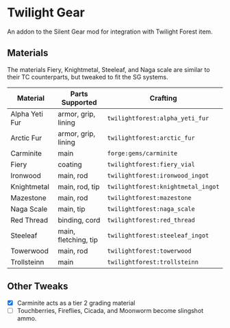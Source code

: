 # Twilight Gear
An addon to the Silent Gear mod for integration with Twilight Forest item.

## Materials
The materials Fiery, Knightmetal, Steeleaf, and Naga scale are similar to their TC counterparts, but tweaked to fit the SG systems.

| Material       	| Parts Supported      	| Crafting                           	|
|----------------	|----------------------	|------------------------------------	|
| Alpha Yeti Fur 	| armor, grip, lining  	| `twilightforest:alpha_yeti_fur`    	|
| Arctic Fur     	| armor, grip, lining  	| `twilightforest:arctic_fur`        	|
| Carminite      	| main                 	| `forge:gems/carminite`             	|
| Fiery          	| coating              	| `twilightforest:fiery_vial`        	|
| Ironwood       	| main, rod            	| `twilightforest:ironwood_ingot`    	|
| Knightmetal    	| main, rod, tip       	| `twilightforest:knightmetal_ingot` 	|
| Mazestone      	| main, rod            	| `twilightforest:mazestone`         	|
| Naga Scale     	| main, tip            	| `twilightforest:naga_scale`        	|
| Red Thread     	| binding, cord        	| `twilightforest:red_thread`        	|
| Steeleaf       	| main, fletching, tip 	| `twilightforest:steeleaf_ingot`    	|
| Towerwood      	| main, rod            	| `twilightforest:towerwood`         	|
| Trollsteinn    	| main            	    | `twilightforest:trollsteinn`       	|

## Other Tweaks
- [x] Carminite acts as a tier 2 grading material
- [ ] Touchberries, Fireflies, Cicada, and Moonworm become slingshot ammo. 